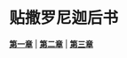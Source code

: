 # 贴撒罗尼迦后书
 **[第一章](圣经/圣经(吕振中译本)/lzz/600/001.md)** |
 **[第二章](圣经/圣经(吕振中译本)/lzz/600/002.md)** |
 **[第三章](圣经/圣经(吕振中译本)/lzz/600/003.md)**